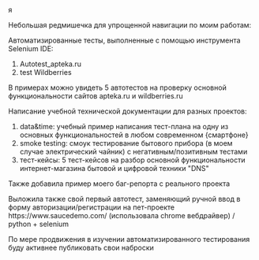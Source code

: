 я<p>Небольшая редмишечка для упрощенной навигации по моим работам:</p>
<p>Автоматизированные тесты, выполненные с помощью инструмента Selenium IDE:</p>
<ol>
<li>Autotest_apteka.ru</li>
<li>test Wildberries</li>
</ol>
<p>В примерах можно увидеть 5 автотестов на проверку основной функциональности сайтов apteka.ru и wildberries.ru</p>
<p>Написание учебной технической документации для разных проектов:</p>
<ol>
<li>data&time: учебный пример написания тест-плана на одну из основных функциональностей в любом современном {смартфоне}</li>
<li>smoke testing: смоук тестирование бытового прибора (в моем случае электрический чайник) с негативным/позитивным тестами</li>
<li>тест-кейсы: 5 тест-кейсов на разбор основной функциональности интернет-магазина бытовой и цифровой техники "DNS"</li>
</ol>
<p>Также добавила пример моего баг-репорта с реального проекта</p>
<p>Выложила также свой первый автотест, заменяющий ручной ввод в форму авторизации/регистрации на пет-проекте https://www.saucedemo.com/ (использовала chrome вебдрайвер) / python + selenium</p>
<p>По мере продвижения в изучении автоматизированного тестирования буду активнее публиковать свои наброски</p>
